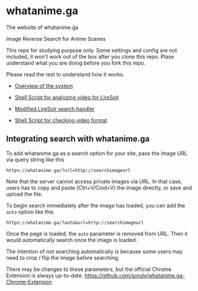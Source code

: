 # whatanime.ga
The website of whatanime.ga

Image Reverse Search for Anime Scenes

This repo for studying purpose only. Some settings and config are not included, it won't work out of the box after you clone this repo. Plase understand what you are doing before you fork this repo.

Please read the rest to understand how it works.

- [Overview of the system](https://go-talks.appspot.com/github.com/soruly/slides/whatanime.ga.slide)

- [Shell Script for analyzing video for LireSolr](https://gist.github.com/soruly/032613e350cdbbe7b0dbe4a7f60bbefd)

- [Modified LireSolr search handler](https://gist.github.com/soruly/6d162ac7cc807e3ceb98)

- [Shell Script for checking video format](https://gist.github.com/soruly/1f8ec6f0a8772dfb59e49389bdde991f)

## Integrating search with whatanime.ga
To add whatanime.ga as a search option for your site, pass the image URL via query string like this
```
https://whatanime.ga/?url=http://searchimageurl
```
Note that the server cannot access private images via URL.
In that case, users has to copy and paste (Ctrl+V/Cmd+V) the image directly, or save and upload the file.

To begin search immediately after the image has loaded, you can add the `auto` option like this
```
https://whatanime.ga/?auto&url=http://searchimageurl
```
Once the page is loaded, the `auto` parameter is removed from URL. Then it would automatically search once the image is loaded.

The intention of not searching automatically is because some users may need to crop / flip the image before searching.

There may be changes to these parameters, but the official Chrome Extension is always up-to-date.
https://github.com/soruly/whatanime.ga-Chrome-Extension
